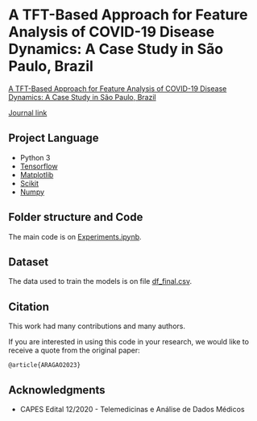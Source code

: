 # A TFT-Based Approach for Feature Analysis of COVID-19 Disease Dynamics: A Case Study in São Paulo, Brazil

[A TFT-Based Approach for Feature Analysis of COVID-19 Disease Dynamics: A Case Study in São Paulo, Brazil](https://)

[Journal link](https://)


## Project Language

- Python 3
- [Tensorflow](https://www.tensorflow.org/)
- [Matplotlib](https://matplotlib.org/)
- [Scikit](https://scikit-learn.org/stable/)
- [Numpy](https://numpy.org/)

## Folder structure and Code

The main code is on [Experiments.ipynb](Experiments.ipynb). 

## Dataset

The data used to train the models is on file [df_final.csv](df_final.csv). 


## Citation

This work had many contributions and many authors. 

If you are interested in using this code in your research, we would like to receive a quote from the original paper:

    @article{ARAGAO2023}


## Acknowledgments

* CAPES Edital 12/2020 - Telemedicinas e Análise de Dados Médicos
